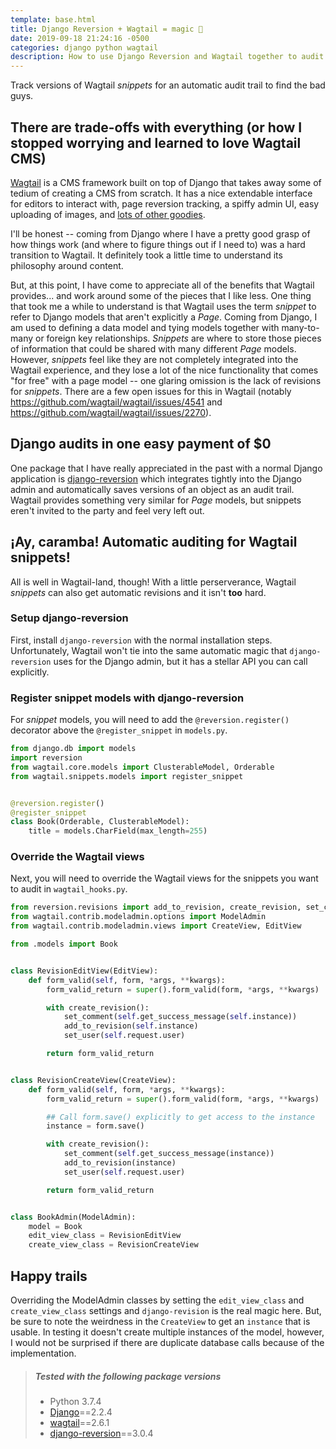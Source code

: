 ```yaml
---
template: base.html
title: Django Reversion + Wagtail = magic 🧙
date: 2019-09-18 21:24:16 -0500
categories: django python wagtail
description: How to use Django Reversion and Wagtail together to audit changes.
---
```


Track versions of Wagtail _snippets_ for an automatic audit trail to find the bad guys.

## There are trade-offs with everything (or how I stopped worrying and learned to love Wagtail CMS)

[Wagtail](https://wagtail.io/) is a CMS framework built on top of Django that takes away some of tedium of creating a CMS from scratch. It has a nice extendable interface for editors to interact with, page reversion tracking, a spiffy admin UI, easy uploading of images, and [lots of other goodies](https://wagtail.io/features/).

I'll be honest -- coming from Django where I have a pretty good grasp of how things work (and where to figure things out if I need to) was a hard transition to Wagtail. It definitely took a little time to understand its philosophy around content.

But, at this point, I have come to appreciate all of the benefits that Wagtail provides... and work around some of the pieces that I like less. One thing that took me a while to understand is that Wagtail uses the term _snippet_ to refer to Django models that aren't explicitly a _Page_. Coming from Django, I am used to defining a data model and tying models together with many-to-many or foreign key relationships. _Snippets_ are where to store those pieces of information that could be shared with many different _Page_ models. However, _snippets_ feel like they are not completely integrated into the Wagtail experience, and they lose a lot of the nice functionality that comes "for free" with a page model -- one glaring omission is the lack of revisions for _snippets_. There are a few open issues for this in Wagtail (notably https://github.com/wagtail/wagtail/issues/4541 and https://github.com/wagtail/wagtail/issues/2270).

## Django audits in one easy payment of $0

One package that I have really appreciated in the past with a normal Django application is [django-reversion](https://django-reversion.readthedocs.io/) which integrates tightly into the Django admin and automatically saves versions of an object as an audit trail. Wagtail provides something very similar for _Page_ models, but snippets eren't invited to the party and feel very left out.

## ¡Ay, caramba! Automatic auditing for Wagtail snippets!

All is well in Wagtail-land, though! With a little perserverance, Wagtail _snippets_ can also get automatic revisions and it isn't **too** hard.

### Setup django-reversion

First, install `django-reversion` with the normal installation steps. Unfortunately, Wagtail won't tie into the same automatic magic that `django-reversion` uses for the Django admin, but it has a stellar API you can call explicitly.

### Register snippet models with django-reversion

For _snippet_ models, you will need to add the `@reversion.register()` decorator above the `@register_snippet` in `models.py`.

```python
from django.db import models
import reversion
from wagtail.core.models import ClusterableModel, Orderable
from wagtail.snippets.models import register_snippet


@reversion.register()
@register_snippet
class Book(Orderable, ClusterableModel):
    title = models.CharField(max_length=255)
```

### Override the Wagtail views

Next, you will need to override the Wagtail views for the snippets you want to audit in `wagtail_hooks.py`.

```python
from reversion.revisions import add_to_revision, create_revision, set_comment, set_user
from wagtail.contrib.modeladmin.options import ModelAdmin
from wagtail.contrib.modeladmin.views import CreateView, EditView

from .models import Book


class RevisionEditView(EditView):
    def form_valid(self, form, *args, **kwargs):
        form_valid_return = super().form_valid(form, *args, **kwargs)

        with create_revision():
            set_comment(self.get_success_message(self.instance))
            add_to_revision(self.instance)
            set_user(self.request.user)

        return form_valid_return


class RevisionCreateView(CreateView):
    def form_valid(self, form, *args, **kwargs):
        form_valid_return = super().form_valid(form, *args, **kwargs)

        ## Call form.save() explicitly to get access to the instance
        instance = form.save()

        with create_revision():
            set_comment(self.get_success_message(instance))
            add_to_revision(instance)
            set_user(self.request.user)

        return form_valid_return


class BookAdmin(ModelAdmin):
    model = Book
    edit_view_class = RevisionEditView
    create_view_class = RevisionCreateView
```

## Happy trails

Overriding the ModelAdmin classes by setting the `edit_view_class` and `create_view_class` settings and `django-revision` is the real magic here. But, be sure to note the weirdness in the `CreateView` to get an `instance` that is usable. In testing it doesn't create multiple instances of the model, however, I would not be surprised if there are duplicate database calls because of the implementation.

> ##### Tested with the following package versions
>
> - Python 3.7.4
> - [Django](https://www.djangoproject.com/)==2.2.4
> - [wagtail](https://wagtail.io/)==2.6.1
> - [django-reversion](https://django-reversion.readthedocs.io/)==3.0.4
